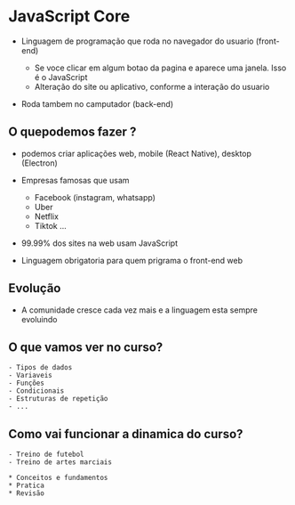 # JavaScript Core

* Linguagem de programação que roda no navegador do usuario (front-end)
    * Se voce clicar em algum botao da pagina e aparece uma janela. Isso é o
    JavaScript
    * Alteração do site ou aplicativo, conforme a interação do usuario

* Roda tambem no camputador (back-end)

## O quepodemos fazer ?

* podemos criar aplicações web, mobile (React Native), desktop (Electron)
* Empresas famosas que usam
    * Facebook (instagram, whatsapp)
    * Uber
    * Netflix
    * Tiktok
    ...

* 99.99% dos sites na web usam JavaScript
* Linguagem obrigatoria para quem prigrama o front-end web

## Evolução

* A comunidade cresce cada vez mais e a linguagem esta sempre evoluindo

## O que vamos ver no curso?

    - Tipos de dados
    - Variaveis
    - Funções
    - Condicionais
    - Estruturas de repetição
    - ...

## Como vai funcionar a dinamica do curso?
    
    - Treino de futebol
    - Treino de artes marciais

    * Conceitos e fundamentos
    * Pratica
    * Revisão
